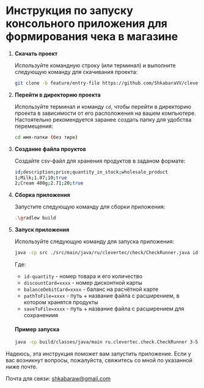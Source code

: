 # Инструкция по запуску консольного приложения для формирования чека в магазине

1. **Скачать проект**

   Используйте командную строку (или терминал) и выполните следующую команду для скачивания проекта:

    ```sh
    git clone -b feature/entry-file https://github.com/ShkabaraVV/clevertec-check.git
    ```

2. **Перейти в директорию проекта**

   Используйте терминал и команду `cd`, чтобы перейти в директорию проекта в зависимости от его расположения на вашем компьютере. Настоятельно рекомендуется заранее создать папку для удобства перемещения:

    ```sh
    cd имя-папки (без тире)
    ```
3. **Создание файла проуктов**

   Создайте csv-файл для хранения продуктов в заданом формате:
   ```sh
   id;description;price;quantity_in_stock;wholesale_product
   1;Milk;1.07;10;true
   2;Cream 400g;2.71;20;true
   ```
4. **Сборка приложения**

   Запустите следующую команду для сборки приложения:

    ```sh
    .\gradlew build
    ```

5. **Запуск приложения**

   Используйте следующую команду для запуска приложения:

    ```sh
    java -cp src ./src/main/java/ru/clevertec/check/CheckRunner.java id-quantity discountCard=xxxx balanceDebitCard=xxxx
    ```

   Где:
    - `id-quantity` - номер товара и его количество
    - `discountCard=xxxx` - номер дисконтной карты
    - `balanceDebitCard=xxxx` - баланс на расчётной карте
    - `pathToFile=xxxx` - путь + название файла с расширением, в котором хранятся продукты
    - `saveToFile=xxxx` - путь + название файла с расширением для сохранениия 

   #### Пример запуска

    ```sh
    java -cp build/classes/java/main ru.clevertec.check.CheckRunner 3-5 2-3 4-1 discountCard=1111 balanceDebitCard=100 saveToFile=./error_result.csv
    ```

Надеюсь, эта инструкция поможет вам запустить приложение. Если у вас возникнут вопросы, пожалуйста, свяжитесь со мной по указанной ниже почте.

Почта для связи: [shkabaraw@gmail.com](https://mail.google.com/mail/u/0/?view=cm&fs=1&to=shkabaraw@gmail.com)

